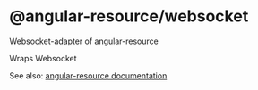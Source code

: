 # @angular-resource/websocket
Websocket-adapter of angular-resource

Wraps Websocket

See also: [angular-resource documentation](https://github.com/tamtakoe/oi-angular-resource)
